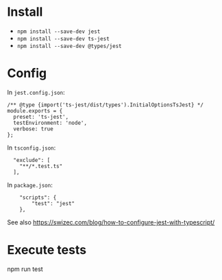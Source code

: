 # Install 

- `npm install --save-dev jest`
- `npm install --save-dev ts-jest`
- `npm install --save-dev @types/jest`

# Config

In `jest.config.json`:

```
/** @type {import('ts-jest/dist/types').InitialOptionsTsJest} */
module.exports = {
  preset: 'ts-jest',
  testEnvironment: 'node',
  verbose: true
};
```

In `tsconfig.json`:

```
  "exclude": [
    "**/*.test.ts"
  ],
```

In `package.json`:
```
    "scripts": {
        "test": "jest"
    },
```

See also
https://swizec.com/blog/how-to-configure-jest-with-typescript/

# Execute tests

npm run test